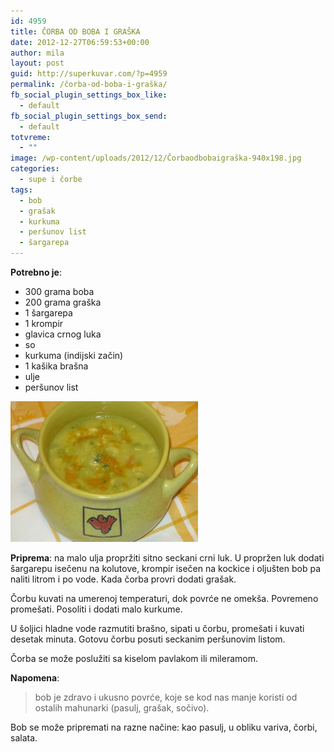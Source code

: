 ```yaml
---
id: 4959
title: ČORBA OD BOBA I GRAŠKA
date: 2012-12-27T06:59:53+00:00
author: mila
layout: post
guid: http://superkuvar.com/?p=4959
permalink: /čorba-od-boba-i-graška/
fb_social_plugin_settings_box_like:
  - default
fb_social_plugin_settings_box_send:
  - default
totvreme:
  - ""
image: /wp-content/uploads/2012/12/Čorbaodbobaigraška-940x198.jpg
categories:
  - supe i čorbe
tags:
  - bob
  - grašak
  - kurkuma
  - peršunov list
  - šargarepa
---
```

**Potrebno je**:

  * 300 grama boba
  * 200 grama graška
  * 1 šargarepa
  * 1 krompir
  * glavica crnog luka
  * so
  * kurkuma (indijski začin)
  * 1 kašika brašna
  * ulje
  * peršunov list

<img class="alignnone size-medium wp-image-4963" title="Čorbaodbobaigraška" src="/wp-content/uploads/2012/12/Čorbaodbobaigraška-300x225.jpg" alt="" width="300" height="225" /> 

**Priprema**: na malo ulja propržiti sitno seckani crni luk. U propržen luk dodati šargarepu isečenu na kolutove, krompir isečen na kockice i oljušten bob pa naliti litrom i po vode. Kada čorba provri dodati grašak.

Čorbu kuvati na umerenoj temperaturi, dok povrće ne omekša. Povremeno promešati. Posoliti i dodati malo kurkume.

U šoljici hladne vode razmutiti brašno, sipati u čorbu, promešati i kuvati desetak minuta. Gotovu čorbu posuti seckanim peršunovim listom.

Čorba se može poslužiti sa kiselom pavlakom ili mileramom.

**Napomena**: 
> bob je zdravo i ukusno povrće, koje se kod nas manje koristi od ostalih mahunarki (pasulj, grašak, sočivo).

Bob se može pripremati na razne načine: kao pasulj, u obliku variva, čorbi, salata.